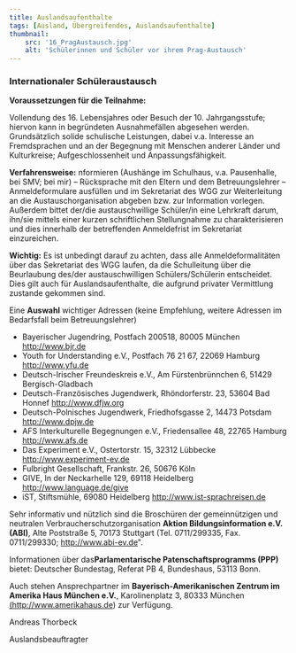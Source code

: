 ```yaml
---
title: Auslandsaufenthalte
tags: [Ausland, Übergreifendes, Auslandsaufenthalte]
thumbnail: 
    src: '16_PragAustausch.jpg'
    alt: 'Schülerinnen und Schüler vor ihrem Prag-Austausch'
---
```


### Internationaler Schüleraustausch

**Voraussetzungen für die Teilnahme:**

Vollendung des 16. Lebensjahres oder Besuch der 10. Jahrgangsstufe; hiervon kann in begründeten Ausnahmefällen abgesehen werden. Grundsätzlich solide schulische Leistungen, dabei v.a. Interesse an Fremdsprachen und an der Begegnung mit Menschen anderer Länder und Kulturkreise; Aufgeschlossenheit und Anpassungsfähigkeit.

**Verfahrensweise:**
nformieren (Aushänge im Schulhaus, v.a. Pausenhalle, bei SMV; bei mir) – Rücksprache mit den Eltern und dem Betreuungslehrer – Anmeldeformulare ausfüllen und im Sekretariat des WGG zur Weiterleitung an die Austauschorganisation abgeben bzw. zur Information vorlegen. Außerdem bittet der/die austauschwillige Schüler/in eine Lehrkraft darum, ihn/sie mittels einer kurzen schriftlichen Stellungnahme zu charakterisieren und dies innerhalb der betreffenden Anmeldefrist im Sekretariat einzureichen.

**Wichtig:**
Es ist unbedingt darauf zu achten, dass alle Anmeldeformalitäten über das Sekretariat des WGG laufen, da die Schulleitung über die Beurlaubung des/der austauschwilligen Schülers/Schülerin entscheidet. Dies gilt auch für Auslandsaufenthalte, die aufgrund privater Vermittlung zustande gekommen sind.

Eine **Auswahl** wichtiger Adressen (keine Empfehlung, weitere Adressen im Bedarfsfall beim Betreuungslehrer)

<ul><li>
Bayerischer Jugendring, Postfach 200518, 80005 München <a href="http://www.bjr.de">http://www.bjr.de</a>
</li><li>
Youth for Understanding e.V., Postfach 76 21 67, 22069 Hamburg <a href="http://www.yfu.de">http://www.yfu.de</a>
</li><li>
Deutsch-Irischer Freundeskreis e.V., Am Fürstenbrünnchen 6, 51429 Bergisch-Gladbach
</li><li>
Deutsch-Französisches Jugendwerk, Rhöndorferstr. 23, 53604 Bad Honnef <a href="http://www.dfjw.org">http://www.dfjw.org</a>
</li><li>
Deutsch-Polnisches Jugendwerk, Friedhofsgasse 2, 14473 Potsdam <a href="http://www.dpjw.de">http://www.dpjw.de</a>
</li><li>
AFS Interkulturelle Begegnungen e.V., Friedensallee 48, 22765 Hamburg <a href="http://www.afs.de">http://www.afs.de</a>
</li><li>
Das Experiment e.V., Ostertorstr. 15, 32312 Lübbecke <a href="http://www.experiment-ev.de">http://www.experiment-ev.de</a>
</li><li>
Fulbright Gesellschaft, Frankstr. 26, 50676 Köln
</li><li>
GIVE, In der Neckarhelle 129, 69118 Heidelberg <a href="http://www.language.de/give">http://www.language.de/give</a>
</li><li>
iST, Stiftsmühle, 69080 Heidelberg <a href="http://www.ist-sprachreisen.de">http://www.ist-sprachreisen.de</a>
</li></ul>

Sehr informativ und nützlich sind die Broschüren der gemeinnützigen und neutralen Verbraucherschutzorganisation **Aktion Bildungsinformation e.V. (ABI)**, Alte Poststraße 5, 70173 Stuttgart (Tel. 0711/299335, Fax. 0711/299330; http://www.abi-ev.de".

Informationen über das**Parlamentarische Patenschaftsprogramms (PPP)** bietet: Deutscher Bundestag, Referat PB 4, Bundeshaus, 53113 Bonn.

Auch stehen Ansprechpartner im **Bayerisch-Amerikanischen Zentrum im Amerika Haus München e.V.**, Karolinenplatz 3, 80333 München <a href="http://www.amerikahaus.de">(http://www.amerikahaus.de)</a> zur Verfügung.

Andreas Thorbeck

Auslandsbeauftragter